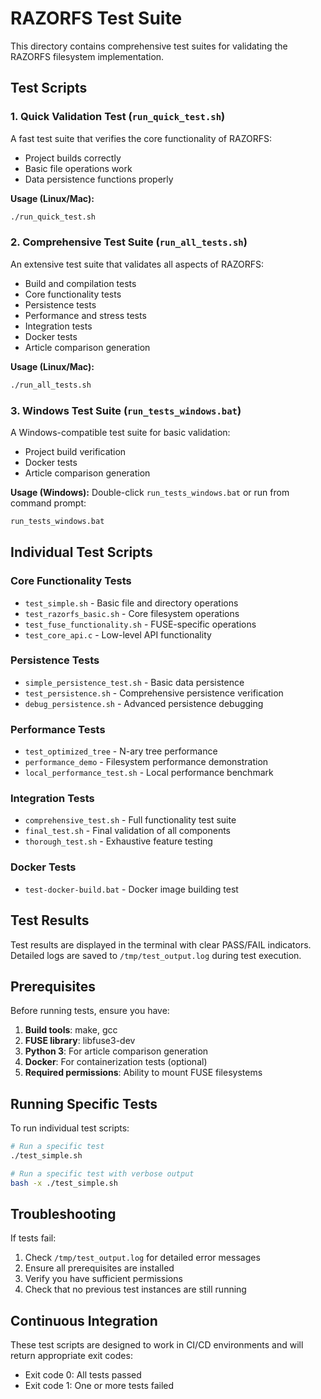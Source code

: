 # RAZORFS Test Suite

This directory contains comprehensive test suites for validating the RAZORFS filesystem implementation.

## Test Scripts

### 1. Quick Validation Test (`run_quick_test.sh`)
A fast test suite that verifies the core functionality of RAZORFS:
- Project builds correctly
- Basic file operations work
- Data persistence functions properly

**Usage (Linux/Mac):**
```bash
./run_quick_test.sh
```

### 2. Comprehensive Test Suite (`run_all_tests.sh`)
An extensive test suite that validates all aspects of RAZORFS:
- Build and compilation tests
- Core functionality tests
- Persistence tests
- Performance and stress tests
- Integration tests
- Docker tests
- Article comparison generation

**Usage (Linux/Mac):**
```bash
./run_all_tests.sh
```

### 3. Windows Test Suite (`run_tests_windows.bat`)
A Windows-compatible test suite for basic validation:
- Project build verification
- Docker tests
- Article comparison generation

**Usage (Windows):**
Double-click `run_tests_windows.bat` or run from command prompt:
```cmd
run_tests_windows.bat
```

## Individual Test Scripts

### Core Functionality Tests
- `test_simple.sh` - Basic file and directory operations
- `test_razorfs_basic.sh` - Core filesystem operations
- `test_fuse_functionality.sh` - FUSE-specific operations
- `test_core_api.c` - Low-level API functionality

### Persistence Tests
- `simple_persistence_test.sh` - Basic data persistence
- `test_persistence.sh` - Comprehensive persistence verification
- `debug_persistence.sh` - Advanced persistence debugging

### Performance Tests
- `test_optimized_tree` - N-ary tree performance
- `performance_demo` - Filesystem performance demonstration
- `local_performance_test.sh` - Local performance benchmark

### Integration Tests
- `comprehensive_test.sh` - Full functionality test suite
- `final_test.sh` - Final validation of all components
- `thorough_test.sh` - Exhaustive feature testing

### Docker Tests
- `test-docker-build.bat` - Docker image building test

## Test Results

Test results are displayed in the terminal with clear PASS/FAIL indicators. Detailed logs are saved to `/tmp/test_output.log` during test execution.

## Prerequisites

Before running tests, ensure you have:
1. **Build tools**: make, gcc
2. **FUSE library**: libfuse3-dev
3. **Python 3**: For article comparison generation
4. **Docker**: For containerization tests (optional)
5. **Required permissions**: Ability to mount FUSE filesystems

## Running Specific Tests

To run individual test scripts:

```bash
# Run a specific test
./test_simple.sh

# Run a specific test with verbose output
bash -x ./test_simple.sh
```

## Troubleshooting

If tests fail:
1. Check `/tmp/test_output.log` for detailed error messages
2. Ensure all prerequisites are installed
3. Verify you have sufficient permissions
4. Check that no previous test instances are still running

## Continuous Integration

These test scripts are designed to work in CI/CD environments and will return appropriate exit codes:
- Exit code 0: All tests passed
- Exit code 1: One or more tests failed